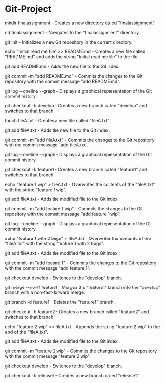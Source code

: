 # Git-Project
mkdir finalassignment - Creates a new directory called "finalassignment".

cd finalassignment - Navigates to the "finalassignment" directory.

git init - Initializes a new Git repository in the current directory.

echo "Initial read me file" >> README.md - Creates a new file called "README.md" and adds the string "Initial read me file" to the file.

git add README.md - Adds the new file to the Git index.

git commit -m "add README.md" - Commits the changes to the Git repository with the commit message "add README.md".

git log --oneline --graph - Displays a graphical representation of the Git commit history.

git checkout -b develop - Creates a new branch called "develop" and switches to that branch.

touch fileA.txt - Creates a new file called "fileA.txt".

git add fileA.txt - Adds the new file to the Git index.

git commit -m "add fileA.txt" - Commits the changes to the Git repository with the commit message "add fileA.txt".

git log --oneline --graph - Displays a graphical representation of the Git commit history.

git checkout -b feature1 - Creates a new branch called "feature1" and switches to that branch.

echo "feature 1 wip" > fileA.txt - Overwrites the contents of the "fileA.txt" with the string "feature 1 wip".

git add fileA.txt - Adds the modified file to the Git index.

git commit -m "add feature 1 wip" - Commits the changes to the Git repository with the commit message "add feature 1 wip".

git log --oneline --graph - Displays a graphical representation of the Git commit history.

echo "feature 1 with 2 bugs" > fileA.txt - Overwrites the contents of the "fileA.txt" with the string "feature 1 with 2 bugs".

git add fileA.txt - Adds the modified file to the Git index.

git commit -m "add feature 1" - Commits the changes to the Git repository with the commit message "add feature 1".

git checkout develop - Switches to the "develop" branch.

git merge --no-ff feature1 - Merges the "feature1" branch into the "develop" branch with a non-fast-forward merge.

git branch -d feature1 - Deletes the "feature1" branch.

git checkout -b feature2 - Creates a new branch called "feature2" and switches to that branch.

echo "feature 2 wip" >> fileA.txt - Appends the string "feature 2 wip" to the end of the "fileA.txt".

git add fileA.txt - Adds the modified file to the Git index.

git commit -m "feature 2 wip" - Commits the changes to the Git repository with the commit message "feature 2 wip".

git checkout develop - Switches to the "develop" branch.

git checkout -b release1 - Creates a new branch called "release1"

